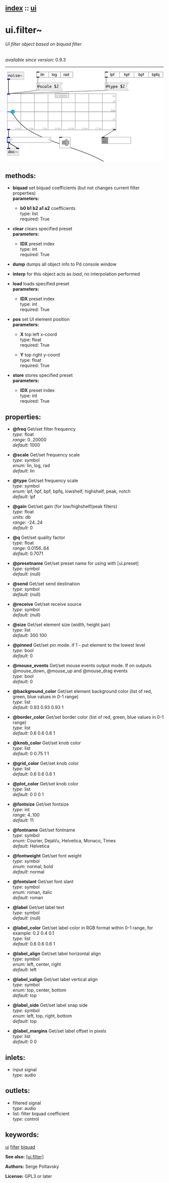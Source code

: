 [index](index.html) :: [ui](category_ui.html)
---

# ui.filter~

###### UI filter object based on biquad filter

*available since version:* 0.9.3

---




[![example](../examples/img/ui.filter~.jpg)](../examples/pd/ui.filter~.pd)





## methods:

* **biquad**
set biquad coefficients (but not changes current filter properties)<br>
  __parameters:__
  - **b0 b1 b2 a1 a2** coefficients<br>
    type: list <br>
    required: True <br>

* **clear**
clears specified preset<br>
  __parameters:__
  - **IDX** preset index<br>
    type: int <br>
    required: True <br>

* **dump**
dumps all object info to Pd console window<br>

* **interp**
for this object acts as *load*, no interpolation performed<br>

* **load**
loads specified preset<br>
  __parameters:__
  - **IDX** preset index<br>
    type: int <br>
    required: True <br>

* **pos**
set UI element position<br>
  __parameters:__
  - **X** top left x-coord<br>
    type: float <br>
    required: True <br>

  - **Y** top right y-coord<br>
    type: float <br>
    required: True <br>

* **store**
stores specified preset<br>
  __parameters:__
  - **IDX** preset index<br>
    type: int <br>
    required: True <br>




## properties:

* **@freq** 
Get/set filter frequency<br>
_type:_ float<br>
_range:_ 0..20000<br>
_default:_ 1000<br>

* **@scale** 
Get/set frequency scale<br>
_type:_ symbol<br>
_enum:_ lin, log, rad<br>
_default:_ lin<br>

* **@type** 
Get/set frequency scale<br>
_type:_ symbol<br>
_enum:_ lpf, hpf, bpf, bpfq, lowshelf, highshelf, peak, notch<br>
_default:_ lpf<br>

* **@gain** 
Get/set gain (for low/highshelf/peak filters)<br>
_type:_ float<br>
_units:_ db<br>
_range:_ -24..24<br>
_default:_ 0<br>

* **@q** 
Get/set quality factor<br>
_type:_ float<br>
_range:_ 0.0156..64<br>
_default:_ 0.7071<br>

* **@presetname** 
Get/set preset name for using with [ui.preset]<br>
_type:_ symbol<br>
_default:_ (null)<br>

* **@send** 
Get/set send destination<br>
_type:_ symbol<br>
_default:_ (null)<br>

* **@receive** 
Get/set receive source<br>
_type:_ symbol<br>
_default:_ (null)<br>

* **@size** 
Get/set element size (width, height pair)<br>
_type:_ list<br>
_default:_ 300 100<br>

* **@pinned** 
Get/set pin mode. if 1 - put element to the lowest level<br>
_type:_ bool<br>
_default:_ 0<br>

* **@mouse_events** 
Get/set mouse events output mode. If on outputs @mouse_down, @mouse_up and @mouse_drag
events<br>
_type:_ bool<br>
_default:_ 0<br>

* **@background_color** 
Get/set element background color (list of red, green, blue values in 0-1 range)<br>
_type:_ list<br>
_default:_ 0.93 0.93 0.93 1<br>

* **@border_color** 
Get/set border color (list of red, green, blue values in 0-1 range)<br>
_type:_ list<br>
_default:_ 0.6 0.6 0.6 1<br>

* **@knob_color** 
Get/set knob color<br>
_type:_ list<br>
_default:_ 0 0.75 1 1<br>

* **@grid_color** 
Get/set knob color<br>
_type:_ list<br>
_default:_ 0.6 0.6 0.6 1<br>

* **@plot_color** 
Get/set knob color<br>
_type:_ list<br>
_default:_ 0 0 0 1<br>

* **@fontsize** 
Get/set fontsize<br>
_type:_ int<br>
_range:_ 4..100<br>
_default:_ 11<br>

* **@fontname** 
Get/set fontname<br>
_type:_ symbol<br>
_enum:_ Courier, DejaVu, Helvetica, Monaco, Times<br>
_default:_ Helvetica<br>

* **@fontweight** 
Get/set font weight<br>
_type:_ symbol<br>
_enum:_ normal, bold<br>
_default:_ normal<br>

* **@fontslant** 
Get/set font slant<br>
_type:_ symbol<br>
_enum:_ roman, italic<br>
_default:_ roman<br>

* **@label** 
Get/set label text<br>
_type:_ symbol<br>
_default:_ (null)<br>

* **@label_color** 
Get/set label color in RGB format within 0-1 range, for example: 0.2 0.4 0.1<br>
_type:_ list<br>
_default:_ 0.6 0.6 0.6 1<br>

* **@label_align** 
Get/set label horizontal align<br>
_type:_ symbol<br>
_enum:_ left, center, right<br>
_default:_ left<br>

* **@label_valign** 
Get/set label vertical align<br>
_type:_ symbol<br>
_enum:_ top, center, bottom<br>
_default:_ top<br>

* **@label_side** 
Get/set label snap side<br>
_type:_ symbol<br>
_enum:_ left, top, right, bottom<br>
_default:_ top<br>

* **@label_margins** 
Get/set label offset in pixels<br>
_type:_ list<br>
_default:_ 0 0<br>



## inlets:

* input signal<br>
_type:_ audio



## outlets:

* filtered signal<br>
_type:_ audio
* list: filter biquad coefficient<br>
_type:_ control



## keywords:

[ui](keywords/ui.html)
[filter](keywords/filter.html)
[biquad](keywords/biquad.html)



**See also:**
[\[ui.filter\]](ui.filter.html)




**Authors:** Serge Poltavsky




**License:** GPL3 or later





